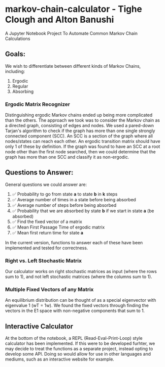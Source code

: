 # markov-chain-calculator - Tighe Clough and Alton Banushi
A Jupyter Notebook Project To Automate Common Markov Chain Calculations

## Goals:
We wish to differentiate between different kinds of Markov Chains, including:
1. Ergodic
2. Regular
3. Absorbing

### Ergodic Matrix Recognizer
Distinguishing ergodic Markov chains ended up being more complicated than the others. 
The approach we took was to consider the Markov chain as a directed graph, consisting of edges and nodes. 
We used a pared-down Tarjan's algorithm to check if the graph has more than one single strongly connected component (SCC). 
An SCC is a section of the graph where all nodes/states can reach each other. An ergodic transition matrix should have only 1 of these by definition.
If the graph was found to have an SCC at a root node other than the first node searched, then we could determine that the graph
has more than one SCC and classify it as non-ergodic. 

## Questions to Answer:
General questions we could answer are:
1. ✅ Probability to go from state **a** to state **b** in **k** steps
2. ✅ Average number of times in a state before being absorbed
3. ✅ Average number of steps before being absorbed
4. ✅ Probability that we are absorbed by state **b** if we start in state **a** (be absorbed)
5. ✅ Find the fixed vector of a matrix
6. ✅ Mean First Passage Time of ergodic matrix
7. ✅ Mean first return time for state **a**

In the current version, functions to answer each of these have been implemented and tested for correctness.

### Right vs. Left Stochastic Matrix
Our calculator works on right stochastic matrices as input (where the rows sum to 1), 
and not left stochastic matrices (where the columns sum to 1).

### Multiple Fixed Vectors of any Matrix
An equilibrium distribution can be thought of as a special eigenvector with eigenvalue 1 (wT = 1w).
We found the fixed vectors through finding the vectors in the E1 space with non-negative components that sum to 1.

## Interactive Calculator
At the bottom of the notebook, a REPL (Read-Eval-Print-Loop) style calculator has 
been implemented. If this were to be developed furhter, we may decide to treat the 
functions as a separate project, instead opting to develop some API. Doing so would
allow  for use in other languages and mediums, such as an interactive website for
example.